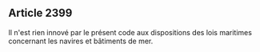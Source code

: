 Article 2399
----
Il n'est rien innové par le présent code aux dispositions des lois maritimes
concernant les navires et bâtiments de mer.
